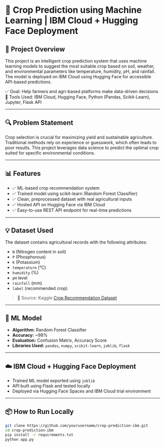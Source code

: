 
# 🌾 Crop Prediction using Machine Learning | IBM Cloud + Hugging Face Deployment

## 📌 Project Overview
This project is an intelligent crop prediction system that uses machine learning models to suggest the most suitable crop based on soil, weather, and environmental parameters like temperature, humidity, pH, and rainfall. The model is deployed on IBM Cloud using Hugging Face for accessible API-based predictions.

✅ Goal: Help farmers and agri-based platforms make data-driven decisions  
🚀 Tools Used: IBM Cloud, Hugging Face, Python (Pandas, Scikit-Learn), Jupyter, Flask API

---

## 🔍 Problem Statement
Crop selection is crucial for maximizing yield and sustainable agriculture. Traditional methods rely on experience or guesswork, which often leads to poor results. This project leverages data science to predict the optimal crop suited for specific environmental conditions.

---

## 📊 Features

- ✅ ML-based crop recommendation system  
- ✅ Trained model using scikit-learn (Random Forest Classifier)  
- ✅ Clean, preprocessed dataset with real agricultural inputs  
- ✅ Hosted API on Hugging Face via IBM Cloud  
- ✅ Easy-to-use REST API endpoint for real-time predictions

---

## 💡 Dataset Used
The dataset contains agricultural records with the following attributes:

- `N` (Nitrogen content in soil)
- `P` (Phosphorous)
- `K` (Potassium)
- `temperature` (°C)
- `humidity` (%)
- `pH` level
- `rainfall` (mm)
- `label` (recommended crop)

> 📂 Source: Kaggle [Crop Recommendation Dataset](https://www.kaggle.com/datasets/atharvaingle/crop-recommendation-dataset)

---

## 🧠 ML Model

- **Algorithm:** Random Forest Classifier  
- **Accuracy:** ~98%  
- **Evaluation:** Confusion Matrix, Accuracy Score  
- **Libraries Used:** `pandas`, `numpy`, `scikit-learn`, `joblib`, `flask`

---


## ☁️ IBM Cloud + Hugging Face Deployment

- Trained ML model exported using `joblib`
- API built using Flask and tested locally
- Deployed via Hugging Face Spaces and IBM Cloud trial environment

---

## 📦 How to Run Locally

```bash
git clone https://github.com/yourusername/crop-prediction-ibm.git
cd crop-prediction-ibm
pip install -r requirements.txt
python app.py
